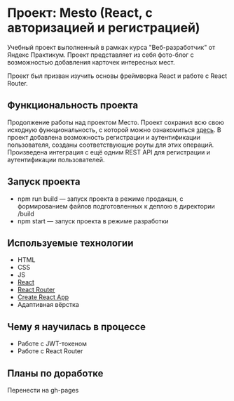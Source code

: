 # Проект: Mesto (React, с авторизацией и регистрацией)

Учебный проект выполненный в рамках курса "Веб-разработчик" от Яндекс Практикум. Проект представляет из себя фото-блог с возможностью добавления карточек интересных мест.

Проект был призван изучить основы фреймворка React и работе с React Router.

## Функциональность проекта

Продолжение работы над проектом Место. Проект сохранил всю свою исходную функциональность, с которой можно ознакомиться [здесь](https://github.com/iren4ik/mesto-react). В проект добавлена возможность регистрации и аутентификации пользователя, созданы соответствующие роуты для этих операций. Произведена интеграция с ещё одним REST API для регистрации и аутентификации пользователей.

## Запуск проекта

- npm run build — запуск проекта в режиме продакшн, с формированием файлов подготовленных к деплою в директории /build
- npm start — запуск проекта в режиме разработки

## Используемые технологии

- HTML
- CSS
- JS
- [React](https://react.dev/)
- [React Router](https://reactrouter.com/en/main)
- [Create React App](https://create-react-app.dev/)
- Адаптивная вёрстка

## Чему я научилась в процессе

- Работе с JWT-токеном
- Работе с React Router

## Планы по доработке

Перенести на gh-pages